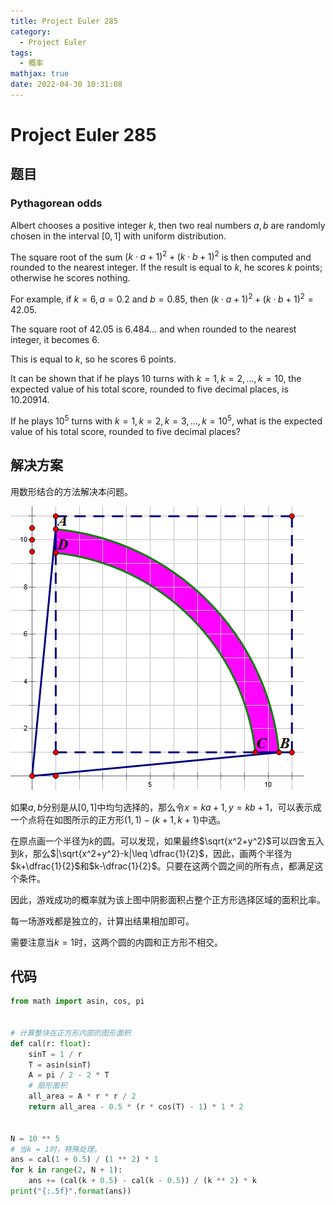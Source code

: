 ```yaml
---
title: Project Euler 285
category:
  - Project Euler
tags:
  - 概率
mathjax: true
date: 2022-04-30 10:31:08
---
```



<escape><!-- more --></escape>

# Project Euler 285

## 题目

### Pythagorean odds

Albert chooses a positive integer $k$, then two real numbers $a, b$ are randomly chosen in the interval $[0,1]$ with uniform distribution.

The square root of the sum $(k\cdot a+1)^2 + (k\cdot b+1)^2$ is then computed and rounded to the nearest integer. If the result is equal to $k$, he scores $k$ points; otherwise he scores nothing.

For example, if $k = 6, a = 0.2$ and $b = 0.85$, then $(k\cdot a+1)^2 + (k\cdot b+1)^2 = 42.05$.

The square root of $42.05$ is $6.484\dots$ and when rounded to the nearest integer, it becomes $6$.

This is equal to $k$, so he scores $6$ points.

It can be shown that if he plays $10$ turns with $k = 1, k = 2, …, k = 10$, the expected value of his total score, rounded to five decimal places, is $10.20914$.

If he plays $10^5$ turns with $k = 1, k = 2, k = 3, …, k = 10^5$, what is the expected value of his total score, rounded to five decimal places?

## 解决方案

用数形结合的方法解决本问题。

![](../images/p285-1.png)

如果$a,b$分别是从$[0,1]$中均匀选择的，那么令$x=ka+1,y=kb+1$，可以表示成一个点将在如图所示的正方形$(1,1)-(k+1,k+1)$中选。

在原点画一个半径为$k$的圆。可以发现，如果最终$\sqrt{x^2+y^2}$可以四舍五入到$k$，那么$|\sqrt{x^2+y^2}-k|\leq \dfrac{1}{2}$，因此，画两个半径为$k+\dfrac{1}{2}$和$k-\dfrac{1}{2}$。只要在这两个圆之间的所有点，都满足这个条件。

因此，游戏成功的概率就为该上图中阴影面积占整个正方形选择区域的面积比率。

每一场游戏都是独立的，计算出结果相加即可。

需要注意当$k=1$时，这两个圆的内圆和正方形不相交。

## 代码

```Python
from math import asin, cos, pi


# 计算整块在正方形内部的图形面积
def cal(r: float):
    sinT = 1 / r
    T = asin(sinT)
    A = pi / 2 - 2 * T
    # 扇形面积
    all_area = A * r * r / 2
    return all_area - 0.5 * (r * cos(T) - 1) * 1 * 2


N = 10 ** 5
# 当k = 1时，特殊处理。
ans = cal(1 + 0.5) / (1 ** 2) * 1
for k in range(2, N + 1):
    ans += (cal(k + 0.5) - cal(k - 0.5)) / (k ** 2) * k
print("{:.5f}".format(ans))

```
